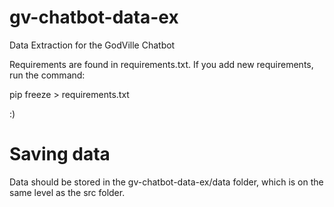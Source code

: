 # gv-chatbot-data-ex
Data Extraction for the GodVille Chatbot

Requirements are found in requirements.txt. If you add new requirements, run the command:

pip freeze > requirements.txt

:)

# Saving data
Data should be stored in the gv-chatbot-data-ex/data folder, which is on the same level as the src folder.